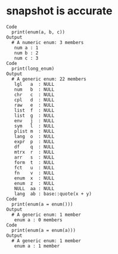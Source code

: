 # snapshot is accurate

    Code
      print(enum(a, b, c))
    Output
      # A numeric enum: 3 members
       num a : 1
       num b : 2
       num c : 3
    Code
      print(long_enum)
    Output
      # A generic enum: 22 members
       lgl   a  : NULL
       num   b  : NULL
       chr   c  : NULL
       cpl   d  : NULL
       raw   e  : NULL
       list  f  : NULL
       list  g  : NULL
       env   j  : NULL
       sym   l  : NULL
       plist m  : NULL
       lang  o  : NULL
       expr  p  : NULL
       df    q  : NULL
       mtrx  r  : NULL
       arr   s  : NULL
       form  t  : NULL
       fct   u  : NULL
       fn    v  : NULL
       enum  x  : NULL
       enum  z  : NULL
       NULL  aa : NULL
       lang  ab : base::quote(x + y)
    Code
      print(enum(a = enum()))
    Output
      # A generic enum: 1 member
       enum a : 0 members
    Code
      print(enum(a = enum(a)))
    Output
      # A generic enum: 1 member
       enum a : 1 member

